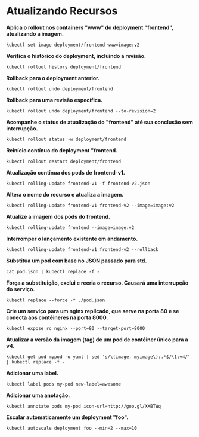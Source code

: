 # Atualizando Recursos

**Aplica o rollout nos containers "www" do deployment "frontend", atualizando a imagem.**
```
kubectl set image deployment/frontend www=image:v2
```

**Verifica o histórico do deployment, incluindo a revisão.**
```
kubectl rollout history deployment/frontend
```

**Rollback para o deployment anterior.**
```
kubectl rollout undo deployment/frontend
```

**Rollback para uma revisão específica.**
```
kubectl rollout undo deployment/frontend --to-revision=2
```

**Acompanhe o status de atualização do "frontend" até sua conclusão sem interrupção.**
```
kubectl rollout status -w deployment/frontend
```

**Reinício contínuo do deployment "frontend.**
```
kubectl rollout restart deployment/frontend 
```

**Atualização contínua dos pods de frontend-v1.**
```
kubectl rolling-update frontend-v1 -f frontend-v2.json
```

**Altera o nome do recurso e atualiza a imagem.**
```
kubectl rolling-update frontend-v1 frontend-v2 --image=image:v2
```

**Atualize a imagem dos pods do frontend.**
```
kubectl rolling-update frontend --image=image:v2
```

**Interromper o lançamento existente em andamento.**
```
kubectl rolling-update frontend-v1 frontend-v2 --rollback
```

**Substitua um pod com base no JSON passado para std.**
```
cat pod.json | kubectl replace -f -
```

**Força a substituição, exclui e recria o recurso. Causará uma interrupção do serviço.**
```
kubectl replace --force -f ./pod.json
```

**Crie um serviço para um nginx replicado, que serve na porta 80 e se conecta aos contêineres na porta 8000.**
```
kubectl expose rc nginx --port=80 --target-port=8000
```

**Atualizar a versão da imagem (tag) de um pod de contêiner único para a v4.**
```
kubectl get pod mypod -o yaml | sed 's/\(image: myimage\):.*$/\1:v4/' | kubectl replace -f -
```

**Adicionar uma label.**
```
kubectl label pods my-pod new-label=awesome
```

**Adicionar uma anotação.**
```
kubectl annotate pods my-pod icon-url=http://goo.gl/XXBTWq
```

**Escalar automaticamente um deployment "foo".**
```
kubectl autoscale deployment foo --min=2 --max=10
```
